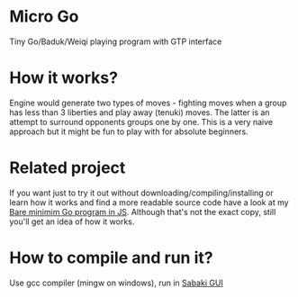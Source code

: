 # Micro Go
Tiny Go/Baduk/Weiqi playing program with GTP interface

# How it works?
Engine would generate two types of moves - fighting moves
when a group has less than 3 liberties and play away (tenuki) moves.
The latter is an attempt to surround opponents groups one by one.
This is a very naive approach but it might be fun to play with for
absolute beginners.

# Related project
If you want just to try it out without downloading/compiling/installing
or learn how it works and find a more readable source code have a look at my
<a href="https://github.com/maksimKorzh/bmgp/tree/main">Bare minimim Go program in JS</a>.
Although that's not the exact copy, still you'll get an idea of how it works.

# How to compile and run it?
Use gcc compiler (mingw on windows), run in
<a href="https://github.com/SabakiHQ/Sabaki/releases">Sabaki GUI</a>

